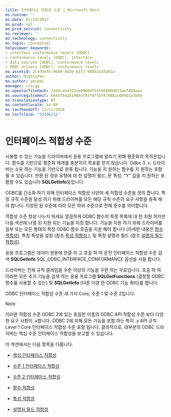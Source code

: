 ```yaml
---
title: 인터페이스 적합성 수준 | Microsoft Docs
ms.custom: ''
ms.date: 01/19/2017
ms.prod: sql
ms.prod_service: connectivity
ms.reviewer: ''
ms.technology: connectivity
ms.topic: conceptual
helpviewer_keywords:
- interface conformance levels [ODBC]
- conformance levels [ODBC], interface
- data sources [ODBC], conformance levels
- ODBC drivers [ODBC], conformance levels
ms.assetid: 2c470e54-0600-4b2b-b1f3-9885cb28a01a
author: MightyPen
ms.author: genemi
manager: craigg
ms.openlocfilehash: 74d4ceb4532ee09004f035958860833aef488aaa
ms.sourcegitcommit: 6443f9a281904af93f0f5b78760b1c68901b7b8d
ms.translationtype: MT
ms.contentlocale: ko-KR
ms.lasthandoff: 12/11/2018
ms.locfileid: "53206212"
---
```

# <a name="interface-conformance-levels"></a>인터페이스 적합성 수준
사용할 수 있는 기능을 드라이버에서 응용 프로그램에 알리기 위해 평준화의 목적은입니다. 함수를 기반으로 평준화 체계를 충분히이 목표를 얻지 않습니다. Odbc 3. *x*, 드라이버는 소유 하는 기능을 기반으로 분류 됩니다. 기능을 지 원하는 함수를 지 원하는 포함 될 수 있습니다. 반환 된 정보 유형에 대 한 설명자 필드, 문 특성, "Y" 값을 지 원하는 포함할 수도 있습니다 **SQLGetInfo**등입니다.  
  
 ODBC를 간소화 하기 위해 인터페이스 적합성 사양의 세 적합성 수준을 정의 합니다. 특정 규칙 수준을 달성 하기 위해 드라이버를 모든 해당 규칙 수준의 요구 사항을 충족 해야 합니다. 지정된 된 수준에 따라 모든 하위 수준으로 전체 준수를 의미합니다.  
  
 적합성 수준 항상 나누지 마세요 깔끔하게 ODBC 함수의 특정 목록에 대 한 지원 하지만 다음 섹션에 나열 된 지원 되는 기능을 지정 합니다. 기능을 지원 하기 위해 드라이버를 일부 또는 모든 형태의 특정 ODBC 함수 호출을 지원 해야 합니다 (자세한 내용은 [함수 적합성](../../../odbc/reference/develop-app/function-conformance.md)), 특정 특성을 설정 (참조 [특성 적합성 ](../../../odbc/reference/develop-app/attribute-conformance.md)), 및 특정 설명자 필드 (참조 [설명자 필드 적합성](../../../odbc/reference/develop-app/descriptor-field-conformance.md)).  
  
 응용 프로그램은 데이터 원본에 연결 하 고 호출 하 여 운전 인터페이스 적합성 수준 검색 **SQLGetInfo** SQL_ODBC_INTERFACE_CONFORMANCE 옵션을 사용 합니다.  
  
 드라이버는 전체 규칙 클레임을 수준 이상의 기능을 구현 하는 무료입니다. 호출 하 여 이러한 모든 추가 기능을 검색 하는 응용 프로그램 **SQLGetFunctions** (결정할 ODBC 함수를 사용할 수 있는) 및 **SQLGetInfo** (다른 다양 한 ODBC 기능 쿼리)를 합니다.  
  
 ODBC 인터페이스 적합성 수준 세 가지 Core, 수준 1 및 수준 2입니다.  
  
> [!NOTE]
>  이러한 적합성 수준 ODBC 2에 있는 동일한 이름의 ODBC API 적합성 수준 보다 다양 한 요구 사항이 *.x*합니다. ODBC 2에 의해 모든 기능을 포함 하는 특히 *.x* API 규칙 Level 1 Core 인터페이스 적합성 수준 포함 됩니다. 결과적으로, 대부분의 ODBC 드라이버는 핵심 수준 인터페이스 적합성을 보고할 수 있습니다.  
  
 이 섹션에서는 다음 항목을 다룹니다.  
  
-   [핵심 인터페이스 적합성](../../../odbc/reference/develop-app/core-interface-conformance.md)  
  
-   [수준 1 인터페이스 적합성](../../../odbc/reference/develop-app/level-1-interface-conformance.md)  
  
-   [수준 2 인터페이스 적합성](../../../odbc/reference/develop-app/level-2-interface-conformance.md)  
  
-   [함수 적합성](../../../odbc/reference/develop-app/function-conformance.md)  
  
-   [특성 적합성](../../../odbc/reference/develop-app/attribute-conformance.md)  
  
-   [설명자 필드 적합성](../../../odbc/reference/develop-app/descriptor-field-conformance.md)

